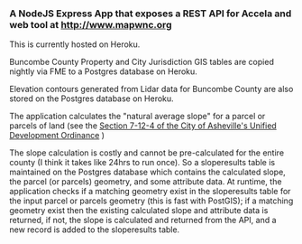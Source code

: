 ### A NodeJS Express App that exposes a REST API for Accela and web tool at http://www.mapwnc.org

This is currently hosted on Heroku.

Buncombe County Property and City Jurisdiction GIS tables are copied nightly via FME to a Postgres database on Heroku.

Elevation contours generated from Lidar data for Buncombe County are also stored on the Postgres database on Heroku.

The application calculates the "natural average slope" for a parcel or parcels of land (see the [Section 7-12-4 of the City of Asheville's Unified Development Ordinance](https://www.municode.com/library/nc/asheville/codes/code_of_ordinances?nodeId=PTIICOOR_CH7DE_ARTXIIENPRST_S7-12-4STSLRIDE] ) )

The slope calculation is costly and cannot be pre-calculated for the entire county (I think it takes like 24hrs to run once).
So a sloperesults table is maintained on the Postgres database which contains the calculated slope, the parcel (or parcels) geometry, and some attribute data.
At runtime, the application checks if a matching geometry exist in the sloperesults table for the input parcel or parcels geometry (this is fast with PostGIS); if a matching geometry exist then the existing calculated slope and attribute data is returned, if not, the slope is calculated and returned from the API, and a new record is added to the sloperesults table.